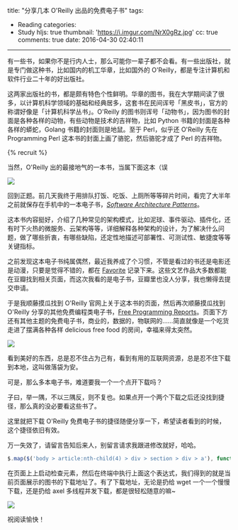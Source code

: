 title: "分享几本 O'Reilly 出品的免费电子书"
tags:
  - Reading
categories:
  - Study
hljs: true
thumbnail: 'https://i.imgur.com/NrX0gRz.jpg'
cc: true
comments: true
date: 2016-04-30 02:40:11
---


有一些书，如果你不是行内人士，那么可能你一辈子都不会看。有一些出版社，就是专门做这种书，比如国内的机工华章，比如国外的 O'Reilly，都是专注计算机和软件行业二十年的好出版社。

这两家出版社的书，都是颇有特色个性鲜明。华章的图书，我在大学期间读了很多，以计算机科学领域的基础和经典居多，这套书在民间诨号「黑皮书」，官方的称谓好像是「计算机科学丛书」。O'Reilly 的图书则诨号「动物书」，因为图书的封面是各种各样的动物，有些动物是技术的吉祥物，比如 Python 书籍的封面是各种各样的蟒蛇，Golang 书籍的封面则是地鼠。至于 Perl，似乎还 O'Reilly 先在 Programming Perl 这本书的封面上画了骆驼，然后骆驼才成了 Perl 的吉祥物。

<!-- more --><!-- indicate-the-source -->

{% recruit %}

当然，O'Reilly 出的最接地气的一本书，当属下面这本（误

![](https://i.imgur.com/aZEascJl.jpg)

回到正题。前几天我终于用排队打饭、吃饭、上厕所等等碎片时间，看完了大半年之前就保存在手机中的一本电子书，*[Software Architecture Patterns][1]*。

这本书内容挺好，介绍了几种常见的架构模式，比如泥球、事件驱动、插件化，还有时下火热的微服务、云架构等等，详细解释各种架构的设计，为了解决什么问题，做了哪些折衷，有哪些缺陷，还定性地描述可部署性、可测试性、敏捷度等等关键指标。

之前发现这本电子书纯属偶然，最近我养成了个习惯，不管是看过的书还是电影还是动漫，只要是觉得不错的，都在 [Favorite][2] 记录下来。这些文艺作品大多数都能在豆瓣找到相关页面，而这次我看的是电子书，豆瓣里也没人分享，我也懒得去提交申请。

于是我顺藤摸瓜找到 O'Reilly 官网上关于这本书的页面，然后再次顺藤摸瓜找到 O'Reilly 分享的其他免费编程类电子书，[Free Programming Reports][3]。页面下方还有其他主题的免费电子书，商业的，数据的，物联网的……简直就像是一个吃货走进了摆满各种各样 delicious free food 的房间，幸福来得太突然。

![](https://i.imgur.com/wFEdZ5a.jpg)

看到美好的东西，总是忍不住占为己有，看到有用的互联网资源，总是忍不住下载到本地，这叫做落袋为安。

可是，那么多本电子书，难道要我一个一个点开下载吗？

子曰，举一隅，不以三隅反，则不复也。如果点开一个两个下载之后还没找到捷径，那么真的没必要看这些书了。

这里就把下载 O'Reilly 免费电子书的捷径随便分享一下，希望读者看到的时候，这个捷径依旧有效。

万一失效了，请留言告知后来人，别留言请求我跟进修改就好，哈哈。

```js
$.map($('body > article:nth-child(4) > div > section > div > a'), function(e){return e.href.replace(/free/, "free/files").replace(/csp.*/, "pdf")})
```

在页面上上启动检查元素，然后在终端中执行上面这个表达式，我们得到的就是当前页面展示的图书的下载地址了。有了下载地址，无论是扔给 wget 一个一个慢慢下载，还是扔给 axel 多线程并发下载，都是很轻松随意的嘛~

![](https://i.imgur.com/txLqgnx.png)

祝阅读愉快！


[1]: http://www.oreilly.com/programming/free/software-architecture-patterns.csp
[2]: http://blog.jamespan.me/favorite/
[3]: http://www.oreilly.com/programming/free/


